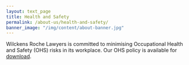 ```yaml
---
layout: text_page
title: Health and Safety
permalink: /about-us/health-and-safety/
banner_image: "/img/content/about-banner.jpg"
---
```


Wilckens Roche Lawyers is committed to minimising Occupational Health and Safety (OHS) risks in its workplace. Our OHS policy is available for [download](http://www.wrl.com.au/media/1041/WRL-OHS-Policy-v1-1.pdf).